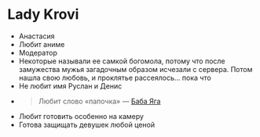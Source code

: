 # Lady Krovi

* Анастасия
* Любит аниме
* Модератор
* Некоторые называли ее самкой богомола, потому что после замужества мужья загадочным образом исчезали с сервера. Потом нашла свою любовь, и проклятье рассеялось... пока что
* Не любит имя Руслан и Денис
* > Любит слово «папочка»
  > — [Баба Яга](./baba_yaga.md)
* Любит готовить особенно на камеру
* Готова защищать девушек любой ценой

